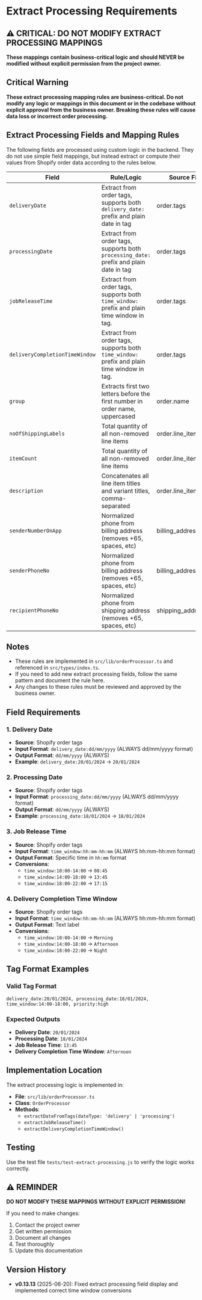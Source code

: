 # Extract Processing Requirements

## ⚠️ **CRITICAL: DO NOT MODIFY EXTRACT PROCESSING MAPPINGS**

**These mappings contain business-critical logic and should NEVER be modified without explicit permission from the project owner.**

## Critical Warning

**These extract processing mapping rules are business-critical. Do not modify any logic or mappings in this document or in the codebase without explicit approval from the business owner. Breaking these rules will cause data loss or incorrect order processing.**

## Extract Processing Fields and Mapping Rules

The following fields are processed using custom logic in the backend. They do not use simple field mappings, but instead extract or compute their values from Shopify order data according to the rules below.

| Field                          | Rule/Logic                                                                                      | Source Field(s)         |
|------------------------------- |----------------------------------------------------------------------------------------------- |------------------------ |
| `deliveryDate`                 | Extract from order tags, supports both `delivery_date:` prefix and plain date in tag           | order.tags              |
| `processingDate`               | Extract from order tags, supports both `processing_date:` prefix and plain date in tag         | order.tags              |
| `jobReleaseTime`               | Extract from order tags, supports both `time_window:` prefix and plain time window in tag.     | order.tags              |
| `deliveryCompletionTimeWindow` | Extract from order tags, supports both `time_window:` prefix and plain time window in tag.     | order.tags              |
| `group`                        | Extracts first two letters before the first number in order name, uppercased                  | order.name              |
| `noOfShippingLabels`           | Total quantity of all non-removed line items                                                   | order.line_items        |
| `itemCount`                    | Total quantity of all non-removed line items                                                   | order.line_items        |
| `description`                  | Concatenates all line item titles and variant titles, comma-separated                          | order.line_items        |
| `senderNumberOnApp`            | Normalized phone from billing address (removes +65, spaces, etc)                              | billing_address.phone   |
| `senderPhoneNo`                | Normalized phone from billing address (removes +65, spaces, etc)                              | billing_address.phone   |
| `recipientPhoneNo`             | Normalized phone from shipping address (removes +65, spaces, etc)                             | shipping_address.phone  |

## Notes
- These rules are implemented in `src/lib/orderProcessor.ts` and referenced in `src/types/index.ts`.
- If you need to add new extract processing fields, follow the same pattern and document the rule here.
- Any changes to these rules must be reviewed and approved by the business owner.

## Field Requirements

### 1. Delivery Date
- **Source**: Shopify order tags
- **Input Format**: `delivery_date:dd/mm/yyyy` (ALWAYS dd/mm/yyyy format)
- **Output Format**: `dd/mm/yyyy` (ALWAYS)
- **Example**: `delivery_date:20/01/2024` → `20/01/2024`

### 2. Processing Date
- **Source**: Shopify order tags
- **Input Format**: `processing_date:dd/mm/yyyy` (ALWAYS dd/mm/yyyy format)
- **Output Format**: `dd/mm/yyyy` (ALWAYS)
- **Example**: `processing_date:18/01/2024` → `18/01/2024`

### 3. Job Release Time
- **Source**: Shopify order tags
- **Input Format**: `time_window:hh:mm-hh:mm` (ALWAYS hh:mm-hh:mm format)
- **Output Format**: Specific time in `hh:mm` format
- **Conversions**:
  - `time_window:10:00-14:00` → `08:45`
  - `time_window:14:00-18:00` → `13:45`
  - `time_window:18:00-22:00` → `17:15`

### 4. Delivery Completion Time Window
- **Source**: Shopify order tags
- **Input Format**: `time_window:hh:mm-hh:mm` (ALWAYS hh:mm-hh:mm format)
- **Output Format**: Text label
- **Conversions**:
  - `time_window:10:00-14:00` → `Morning`
  - `time_window:14:00-18:00` → `Afternoon`
  - `time_window:18:00-22:00` → `Night`

## Tag Format Examples

### Valid Tag Format
```
delivery_date:20/01/2024, processing_date:18/01/2024, time_window:14:00-18:00, priority:high
```

### Expected Outputs
- **Delivery Date**: `20/01/2024`
- **Processing Date**: `18/01/2024`
- **Job Release Time**: `13:45`
- **Delivery Completion Time Window**: `Afternoon`

## Implementation Location

The extract processing logic is implemented in:
- **File**: `src/lib/orderProcessor.ts`
- **Class**: `OrderProcessor`
- **Methods**:
  - `extractDateFromTags(dateType: 'delivery' | 'processing')`
  - `extractJobReleaseTime()`
  - `extractDeliveryCompletionTimeWindow()`

## Testing

Use the test file `tests/test-extract-processing.js` to verify the logic works correctly.

## ⚠️ **REMINDER**

**DO NOT MODIFY THESE MAPPINGS WITHOUT EXPLICIT PERMISSION!**

If you need to make changes:
1. Contact the project owner
2. Get written permission
3. Document all changes
4. Test thoroughly
5. Update this documentation

## Version History

- **v0.13.13** (2025-06-20): Fixed extract processing field display and implemented correct time window conversions 